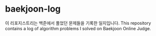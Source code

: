 # baekjoon-log

이 리포지스트리는 백준에서 풀었던 문제들을 기록한 일지입니다.
This repository contains a log of algorithm problems I solved on Baekjoon Online Judge.
